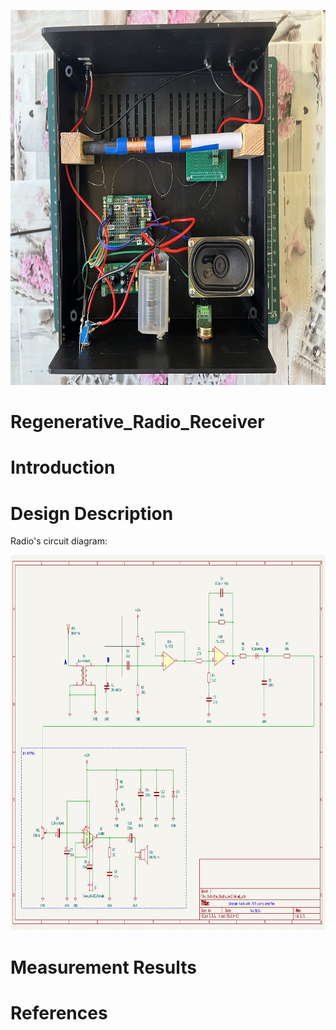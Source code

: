 <p align="center">
<img src="./img/Regenerative_Radio_Receiver_Internals.jpg" width="1000" height="600"/>
</p> 

# Regenerative_Radio_Receiver

# Introduction

# Design Description

Radio's circuit diagram:
<p align="center">
<img src="./img/Regenerative_Radio_Receiver.png" width="1000" height="600"/>
</p> 

# Measurement Results

# References